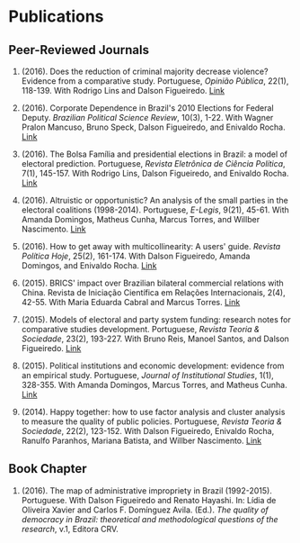 Publications
================

Peer-Reviewed Journals
----------------------

1.  (2016). Does the reduction of criminal majority decrease violence? Evidence from a comparative study. Portuguese, *Opinião Pública*, 22(1), 118-139. With Rodrigo Lins and Dalson Figueiredo. [Link](http://www.scielo.br/pdf/op/v22n1/1807-0191-op-22-1-0118.pdf)

1.  (2016). Corporate Dependence in Brazil's 2010 Elections for Federal Deputy. *Brazilian Political Science Review*, 10(3), 1-22. With Wagner Pralon Mancuso, Bruno Speck, Dalson Figueiredo, and Enivaldo Rocha. [Link](http://www.scielo.br/pdf/bpsr/v10n3/1981-3821-bpsr-1981-38212016000300004.pdf)

1.  (2016). The Bolsa Família and presidential elections in Brazil: a model of electoral prediction. Portuguese, *Revista Eletrônica de Ciência Política*, 7(1), 145-157. With Rodrigo Lins, Dalson Figueiredo, and Enivaldo Rocha. [Link](http://revistas.ufpr.br/politica/article/view/46514/28755)

1. (2016). Altruistic or opportunistic? An analysis of the small parties in the electoral coalitions (1998-2014). Portuguese, *E-Legis*, 9(21), 45-61. With Amanda Domingos, Matheus Cunha, Marcus Torres, and Willber Nascimento. [Link](http://e-legis.camara.leg.br/cefor/index.php/e-legis/article/view/274/365)

1. (2016). How to get away with multicollinearity: A users' guide. *Revista Política Hoje*, 25(2), 161-174. With Dalson Figueiredo, Amanda Domingos, and Enivaldo Rocha. [Link](https://periodicos.ufpe.br/revistas/politicahoje/article/view/3866/14664)

1. (2015). BRICS' impact over Brazilian bilateral commercial relations with China. Revista de Iniciação Científica em Relações Internacionais, 2(4), 42-55. With Maria Eduarda Cabral and Marcus Torres. [Link](http://www.okara.ufpb.br/ojs/index.php/ricri/article/view/22029/13676)

1. (2015). Models of electoral and party system funding: research notes for comparative studies development. Portuguese, *Revista Teoria \& Sociedade*, 23(2), 193-227. With Bruno Reis, Manoel Santos, and Dalson Figueiredo. [Link](http://fil.fafich.ufmg.br/~revistasociedade/index.php/rts/article/view/219/163)

1. (2015). Political institutions and economic development: evidence from an empirical study. Portuguese, *Journal of Institutional Studies*, 1(1), 328-355. With Amanda Domingos, Marcus Torres, and Matheus Cunha. [Link](https://estudosinstitucionais.com/REI/article/view/13/28)

1. (2014). Happy together: how to use factor analysis and cluster analysis to measure the quality of public policies. Portuguese, *Revista Teoria \& Sociedade*, 22(2), 123-152. With Dalson Figueiredo, Enivaldo Rocha, Ranulfo Paranhos, Mariana Batista, and Willber Nascimento. [Link](http://dcs.fafich.ufmg.br/~revistasociedade/index.php/rts/article/view/197/143)

Book Chapter
----------------------

1. (2016). The map of administrative impropriety in Brazil (1992-2015). Portuguese. With Dalson Figueiredo and Renato Hayashi. In: Lídia de Oliveira Xavier and Carlos F. Domínguez Avila. (Ed.). *The quality of democracy in Brazil: theoretical and methodological questions of the research*, v.1, Editora CRV.

